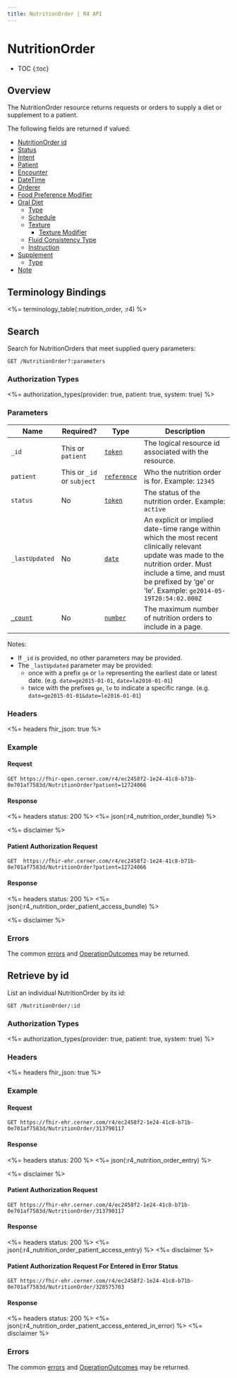 ```yaml
---
title: NutritionOrder | R4 API
---
```


# NutritionOrder

* TOC
{:toc}

## Overview

The NutritionOrder resource returns requests or orders to supply a diet or supplement to a patient.

The following fields are returned if valued:

* [NutritionOrder id](https://hl7.org/fhir/r4/resource-definitions.html#Resource.id)
* [Status](https://www.hl7.org/fhir/r4/nutritionorder-definitions.html#NutritionOrder.status)
* [Intent](https://www.hl7.org/fhir/r4/nutritionorder-definitions.html#NutritionOrder.intent)
* [Patient](https://www.hl7.org/fhir/r4/nutritionorder-definitions.html#NutritionOrder.patient)
* [Encounter](https://www.hl7.org/fhir/r4/nutritionorder-definitions.html#NutritionOrder.encounter)
* [DateTime](https://www.hl7.org/fhir/r4/nutritionorder-definitions.html#NutritionOrder.dateTime)
* [Orderer](https://www.hl7.org/fhir/r4/nutritionorder-definitions.html#NutritionOrder.orderer)
* [Food Preference Modifier](https://www.hl7.org/fhir/r4/nutritionorder-definitions.html#NutritionOrder.foodPreferenceModifier)
* [Oral Diet](https://www.hl7.org/fhir/r4/nutritionorder-definitions.html#NutritionOrder.oralDiet)
    * [Type](https://www.hl7.org/fhir/r4/nutritionorder-definitions.html#NutritionOrder.oralDiet.type)
    * [Schedule](https://www.hl7.org/fhir/r4/nutritionorder-definitions.html#NutritionOrder.oralDiet.schedule)
    * [Texture](https://www.hl7.org/fhir/r4/nutritionorder-definitions.html#NutritionOrder.oralDiet.texture)
        * [Texture Modifier](https://www.hl7.org/fhir/r4/nutritionorder-definitions.html#NutritionOrder.oralDiet.texture.modifier)
    * [Fluid Consistency Type](https://www.hl7.org/fhir/r4/nutritionorder-definitions.html#NutritionOrder.oralDiet.fluidConsistencyType)
    * [Instruction](https://www.hl7.org/fhir/r4/nutritionorder-definitions.html#NutritionOrder.oralDiet.instruction)
* [Supplement](https://www.hl7.org/fhir/r4/nutritionorder-definitions.html#NutritionOrder.supplement)
    * [Type](https://www.hl7.org/fhir/r4/nutritionorder-definitions.html#NutritionOrder.supplement.type)
* [Note](https://www.hl7.org/fhir/r4/nutritionorder-definitions.html#NutritionOrder.note)

## Terminology Bindings

<%= terminology_table(:nutrition_order, :r4) %>

## Search

Search for NutritionOrders that meet supplied query parameters:

    GET /NutritionOrder?:parameters

### Authorization Types

<%= authorization_types(provider: true, patient: true, system: true) %>

### Parameters

 Name              | Required?                      | Type          | Description
-------------------|--------------------------------|---------------|-----------------------------------------------------------------------
 `_id`             | This or `patient`              | [`token`]     | The logical resource id associated with the resource.
 `patient`         | This or `_id` or `subject`     | [`reference`] | Who the nutrition order is for. Example: `12345`
 `status`          | No                             | [`token`]     | The status of the nutrition order. Example: `active`
 `_lastUpdated`    | No                             | [`date`]      | An explicit or implied date-time range within which the most recent clinically relevant update was made to the nutrition order. Must include a time, and must be prefixed by ‘ge’ or ‘le’. Example: `ge2014-05-19T20:54:02.000Z`
[`_count`]         | No                             | [`number`]    | The maximum number of nutrition orders to include in a page.

Notes:

* If `_id` is provided, no other parameters may be provided.
* The `_lastUpdated` parameter may be provided:
    * once with a prefix `ge` or `le` representing the earliest date or latest date. (e.g. `date=ge2015-01-01`, `date=le2016-01-01`)
    * twice with the prefixes `ge`, `le` to indicate a specific range. (e.g. `date=ge2015-01-01&date=le2016-01-01`)

### Headers

 <%= headers fhir_json: true %>

### Example

#### Request

    GET https://fhir-open.cerner.com/r4/ec2458f2-1e24-41c8-b71b-0e701af7583d/NutritionOrder?patient=12724066

#### Response

<%= headers status: 200 %>
<%= json(:r4_nutrition_order_bundle) %>

<%= disclaimer %>

#### Patient Authorization Request

    GET  https://fhir-ehr.cerner.com/r4/ec2458f2-1e24-41c8-b71b-0e701af7583d/NutritionOrder?patient=12724066

#### Response

<%= headers status: 200 %>
<%= json(:r4_nutrition_order_patient_access_bundle) %>

<%= disclaimer %>


### Errors

The common [errors] and [OperationOutcomes] may be returned.

## Retrieve by id

List an individual NutritionOrder by its id:

    GET /NutritionOrder/:id

### Authorization Types

<%= authorization_types(provider: true, patient: true, system: true) %>

### Headers

<%= headers fhir_json: true %>

### Example

#### Request

    GET https://fhir-ehr.cerner.com/r4/ec2458f2-1e24-41c8-b71b-0e701af7583d/NutritionOrder/313790117

#### Response

<%= headers status: 200 %>
<%= json(:r4_nutrition_order_entry) %>

<%= disclaimer %>

#### Patient Authorization Request

    GET https://fhir-ehr.cerner.com/4/ec2458f2-1e24-41c8-b71b-0e701af7583d/NutritionOrder/313790117

#### Response

<%= headers status: 200 %>
<%= json(:r4_nutrition_order_patient_access_entry) %>
<%= disclaimer %>

#### Patient Authorization Request For Entered in Error Status

    GET https://fhir-ehr.cerner.com/r4/ec2458f2-1e24-41c8-b71b-0e701af7583d/NutritionOrder/328575703

#### Response

<%= headers status: 200 %>
<%= json(:r4_nutrition_order_patient_access_entered_in_error) %>
<%= disclaimer %>
### Errors

The common [errors] and [OperationOutcomes] may be returned.

[`reference`]: https://hl7.org/fhir/r4/search.html#reference
[`token`]: https://hl7.org/fhir/R4/search.html#token
[`date`]: https://hl7.org/fhir/R4/search.html#date
[`_count`]: https://hl7.org/fhir/r4/search.html#count
[`number`]: https://hl7.org/fhir/R4/search.html#number
[errors]: ../../#client-errors
[OperationOutcomes]: https://hl7.org/fhir/R4/operationoutcome.html
[FHIR<sup>®</sup> Update]: https://hl7.org/fhir/R4/http.html#update
